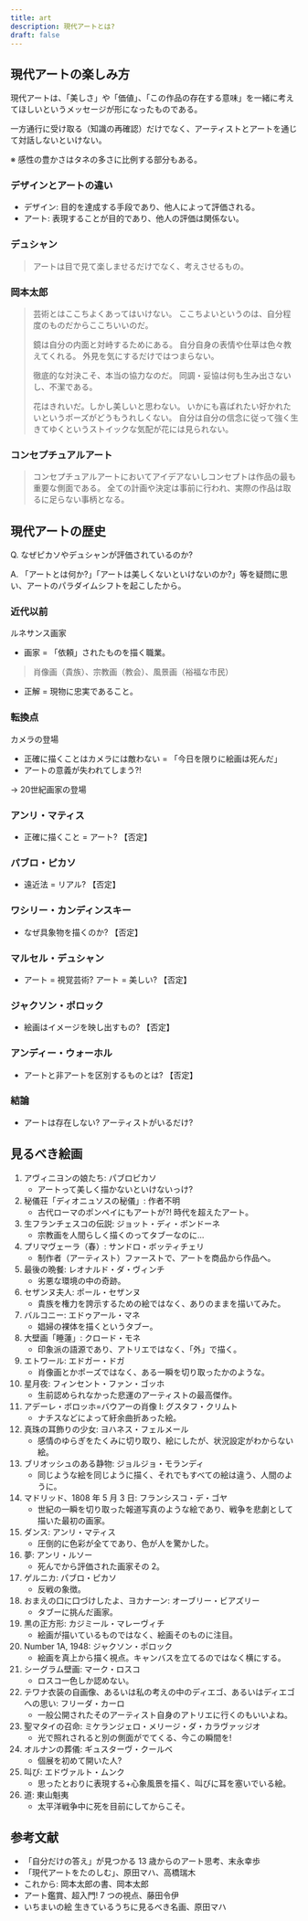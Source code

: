 ```yaml
---
title: art
description: 現代アートとは?
draft: false
---
```


## 現代アートの楽しみ方

現代アートは、「美しさ」や「価値」、「この作品の存在する意味」を一緒に考えてほしいというメッセージが形になったものである。

一方通行に受け取る（知識の再確認）だけでなく、アーティストとアートを通じて対話しないといけない。

※ 感性の豊かさはタネの多さに比例する部分もある。

### デザインとアートの違い

- デザイン: 目的を達成する手段であり、他人によって評価される。
- アート: 表現することが目的であり、他人の評価は関係ない。

### デュシャン

> アートは目で見て楽しませるだけでなく、考えさせるもの。

### 岡本太郎

> 芸術とはここちよくあってはいけない。
> ここちよいというのは、自分程度のものだからここちいいのだ。
>
> 鏡は自分の内面と対峙するためにある。
> 自分自身の表情や仕草は色々教えてくれる。
> 外見を気にするだけではつまらない。
>
> 徹底的な対決こそ、本当の協力なのだ。
> 同調・妥協は何も生み出さないし、不潔である。
>
> 花はきれいだ。しかし美しいと思わない。
> いかにも喜ばれたい好かれたいというポーズがどうもうれしくない。
> 自分は自分の信念に従って強く生きてゆくというストイックな気配が花には見られない。

### コンセプチュアルアート

> コンセプチュアルアートにおいてアイデアないしコンセプトは作品の最も重要な側面である。
> 全ての計画や決定は事前に行われ、実際の作品は取るに足らない事柄となる。

## 現代アートの歴史

Q. なぜピカソやデュシャンが評価されているのか?

A. 「アートとは何か?」「アートは美しくないといけないのか?」等を疑問に思い、アートのパラダイムシフトを起こしたから。

### 近代以前

ルネサンス画家

- 画家 = 「依頼」されたものを描く職業。

> 肖像画（貴族）、宗教画（教会）、風景画（裕福な市民）

- 正解 = 現物に忠実であること。

### 転換点

カメラの登場

- 正確に描くことはカメラには敵わない = 「今日を限りに絵画は死んだ」
- アートの意義が失われてしまう?!

→ 20世紀画家の登場

### アンリ・マティス

- 正確に描くこと = アート? 【否定】

### パブロ・ピカソ

- 遠近法 = リアル? 【否定】

### ワシリー・カンディンスキー

- なぜ具象物を描くのか? 【否定】

### マルセル・デュシャン

- アート = 視覚芸術? アート = 美しい? 【否定】

### ジャクソン・ポロック

- 絵画はイメージを映し出すもの? 【否定】

### アンディー・ウォーホル

- アートと非アートを区別するものとは? 【否定】

### 結論

- アートは存在しない? アーティストがいるだけ?

## 見るべき絵画

1. アヴィニヨンの娘たち: パブロピカソ
   - アートって美しく描かないといけないっけ?
2. 秘儀荘「ディオニュソスの秘儀」: 作者不明
   - 古代ローマのポンペイにもアートが?! 時代を超えたアート。
3. 生フランチェスコの伝説: ジョット・ディ・ボンドーネ
   - 宗教画を人間らしく描くのってタブーなのに...
4. プリマヴェーラ（春）: サンドロ・ボッティチェリ
   - 制作者（アーティスト）ファーストで、アートを商品から作品へ。
5. 最後の晩餐: レオナルド・ダ・ヴィンチ
   - 劣悪な環境の中の奇跡。
6. セザンヌ夫人: ポール・セザンヌ
   - 貴族を権力を誇示するための絵ではなく、ありのままを描いてみた。
7. バルコニー: エドゥアール・マネ
   - 娼婦の裸体を描くというタブー。
8. 大壁画「睡蓮」: クロード・モネ
   - 印象派の語源であり、アトリエではなく、「外」で描く。
9. エトワール: エドガー・ドガ
   - 肖像画とかポーズではなく、ある一瞬を切り取ったかのような。
10. 星月夜: フィンセント・ファン・ゴッホ
    - 生前認められなかった悲運のアーティストの最高傑作。
11. アデーレ・ボロッホ=バウアーの肖像 Ⅰ: グスタフ・クリムト
    - ナチスなどによって紆余曲折あった絵。
12. 真珠の耳飾りの少女: ヨハネス・フェルメール
    - 感情のゆらぎをたくみに切り取り、絵にしたが、状況設定がわからない絵。
13. ブリオッシュのある静物: ジョルジョ・モランディ
    - 同じような絵を同じように描く、それでもすべての絵は違う、人間のように。
14. マドリッド、1808 年 5 月 3 日: フランシスコ・デ・ゴヤ
    - 世紀の一瞬を切り取った報道写真のような絵であり、戦争を悲劇として描いた最初の画家。
15. ダンス: アンリ・マティス
    - 圧倒的に色彩が全てであり、色が人を驚かした。
16. 夢: アンリ・ルソー
    - 死んでから評価された画家その 2。
17. ゲルニカ: パブロ・ピカソ
    - 反戦の象徴。
18. おまえの口に口づけしたよ、ヨカナーン: オーブリー・ビアズリー
    - タブーに挑んだ画家。
19. 黒の正方形: カジミール・マレーヴィチ
    - 絵画が描いているものではなく、絵画そのものに注目。
20. Number 1A, 1948: ジャクソン・ポロック
    - 絵画を真上から描く視点。キャンバスを立てるのではなく横にする。
21. シーグラム壁画: マーク・ロスコ
    - ロスコ一色しか認めない。
22. テワナ衣装の自画像、あるいは私の考えの中のディエゴ、あるいはディエゴへの思い: フリーダ・カーロ
    - 一般公開されたそのアーティスト自身のアトリエに行くのもいいよね。
23. 聖マタイの召命: ミケランジェロ・メリージ・ダ・カラヴァッジオ
    - 光で照れされると別の側面がでてくる、今この瞬間を!
24. オルナンの葬儀: ギュスターヴ・クールベ
    - 個展を初めて開いた人?
25. 叫び: エドヴァルト・ムンク
    - 思ったとおりに表現する+心象風景を描く、叫びに耳を塞いでいる絵。
26. 道: 東山魁夷
    - 太平洋戦争中に死を目前にしてからこそ。

## 参考文献

- 「自分だけの答え」が見つかる 13 歳からのアート思考、末永幸歩
- 「現代アートをたのしむ」、原田マハ、高橋瑞木
- これから: 岡本太郎の書、岡本太郎
- アート鑑賞、超入門! 7 つの視点、藤田令伊
- いちまいの絵 生きているうちに見るべき名画、原田マハ
